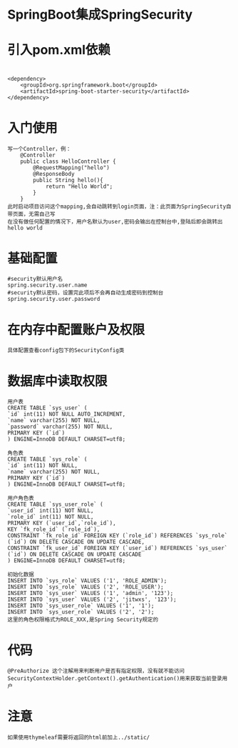    SpringBoot集成SpringSecurity
=====

# 引入pom.xml依赖

# 
    <dependency>
        <groupId>org.springframework.boot</groupId>
        <artifactId>spring-boot-starter-security</artifactId>
    </dependency>
#

# 入门使用
    写一个Controller，例：
        @Controller
        public class HelloController {
            @RequestMapping("hello")
            @ResponseBody
            public String hello(){
                return "Hello World";
            }
        }
    此时启动项目访问这个mapping,会自动跳转到login页面，注：此页面为SpringSecurity自带页面，无需自己写
    在没有做任何配置的情况下，用户名默认为user,密码会输出在控制台中,登陆后即会跳转出hello world

# 基础配置
    #security默认用户名
    spring.security.user.name
    #security默认密码，设置完此项后不会再自动生成密码到控制台
    spring.security.user.password
# 在内存中配置账户及权限
    具体配置查看config包下的SecurityConfig类
    
# 数据库中读取权限
    用户表
    CREATE TABLE `sys_user` (
    `id` int(11) NOT NULL AUTO_INCREMENT,
    `name` varchar(255) NOT NULL,
    `password` varchar(255) NOT NULL,
    PRIMARY KEY (`id`)
    ) ENGINE=InnoDB DEFAULT CHARSET=utf8;
    
    角色表
    CREATE TABLE `sys_role` (
    `id` int(11) NOT NULL,
    `name` varchar(255) NOT NULL,
    PRIMARY KEY (`id`)
    ) ENGINE=InnoDB DEFAULT CHARSET=utf8;
    
    用户角色表
    CREATE TABLE `sys_user_role` (
    `user_id` int(11) NOT NULL,
    `role_id` int(11) NOT NULL,
    PRIMARY KEY (`user_id`,`role_id`),
    KEY `fk_role_id` (`role_id`),
    CONSTRAINT `fk_role_id` FOREIGN KEY (`role_id`) REFERENCES `sys_role` (`id`) ON DELETE CASCADE ON UPDATE CASCADE,
    CONSTRAINT `fk_user_id` FOREIGN KEY (`user_id`) REFERENCES `sys_user` (`id`) ON DELETE CASCADE ON UPDATE CASCADE
    ) ENGINE=InnoDB DEFAULT CHARSET=utf8;
    
    初始化数据
    INSERT INTO `sys_role` VALUES ('1', 'ROLE_ADMIN');
    INSERT INTO `sys_role` VALUES ('2', 'ROLE_USER');
    INSERT INTO `sys_user` VALUES ('1', 'admin', '123');
    INSERT INTO `sys_user` VALUES ('2', 'jitwxs', '123');
    INSERT INTO `sys_user_role` VALUES ('1', '1');
    INSERT INTO `sys_user_role` VALUES ('2', '2');
    这里的角色权限格式为ROLE_XXX,是Spring Security规定的
    
# 代码
    @PreAuthorize 这个注解用来判断用户是否有指定权限，没有就不能访问
    SecurityContextHolder.getContext().getAuthentication()用来获取当前登录用户

# 注意
    如果使用thymeleaf需要将返回的html前加上../static/